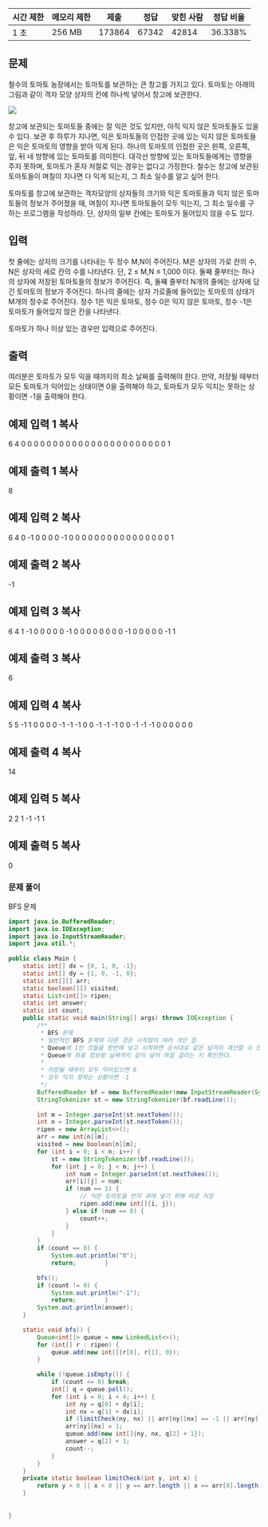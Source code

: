|시간 제한|메모리 제한|제출|정답|맞힌 사람|정답 비율|
|---|---|---|---|---|---|
|1 초|256 MB|173864|67342|42814|36.338%|

## 문제

철수의 토마토 농장에서는 토마토를 보관하는 큰 창고를 가지고 있다. 토마토는 아래의 그림과 같이 격자 모양 상자의 칸에 하나씩 넣어서 창고에 보관한다.

![](https://u.acmicpc.net/de29c64f-dee7-4fe0-afa9-afd6fc4aad3a/Screen%20Shot%202021-06-22%20at%202.41.22%20PM.png)

창고에 보관되는 토마토들 중에는 잘 익은 것도 있지만, 아직 익지 않은 토마토들도 있을 수 있다. 보관 후 하루가 지나면, 익은 토마토들의 인접한 곳에 있는 익지 않은 토마토들은 익은 토마토의 영향을 받아 익게 된다. 하나의 토마토의 인접한 곳은 왼쪽, 오른쪽, 앞, 뒤 네 방향에 있는 토마토를 의미한다. 대각선 방향에 있는 토마토들에게는 영향을 주지 못하며, 토마토가 혼자 저절로 익는 경우는 없다고 가정한다. 철수는 창고에 보관된 토마토들이 며칠이 지나면 다 익게 되는지, 그 최소 일수를 알고 싶어 한다.

토마토를 창고에 보관하는 격자모양의 상자들의 크기와 익은 토마토들과 익지 않은 토마토들의 정보가 주어졌을 때, 며칠이 지나면 토마토들이 모두 익는지, 그 최소 일수를 구하는 프로그램을 작성하라. 단, 상자의 일부 칸에는 토마토가 들어있지 않을 수도 있다.

## 입력

첫 줄에는 상자의 크기를 나타내는 두 정수 M,N이 주어진다. M은 상자의 가로 칸의 수, N은 상자의 세로 칸의 수를 나타낸다. 단, 2 ≤ M,N ≤ 1,000 이다. 둘째 줄부터는 하나의 상자에 저장된 토마토들의 정보가 주어진다. 즉, 둘째 줄부터 N개의 줄에는 상자에 담긴 토마토의 정보가 주어진다. 하나의 줄에는 상자 가로줄에 들어있는 토마토의 상태가 M개의 정수로 주어진다. 정수 1은 익은 토마토, 정수 0은 익지 않은 토마토, 정수 -1은 토마토가 들어있지 않은 칸을 나타낸다.

토마토가 하나 이상 있는 경우만 입력으로 주어진다.

## 출력

여러분은 토마토가 모두 익을 때까지의 최소 날짜를 출력해야 한다. 만약, 저장될 때부터 모든 토마토가 익어있는 상태이면 0을 출력해야 하고, 토마토가 모두 익지는 못하는 상황이면 -1을 출력해야 한다.

## 예제 입력 1 복사

6 4
0 0 0 0 0 0
0 0 0 0 0 0
0 0 0 0 0 0
0 0 0 0 0 1

## 예제 출력 1 복사

8

## 예제 입력 2 복사

6 4
0 -1 0 0 0 0
-1 0 0 0 0 0
0 0 0 0 0 0
0 0 0 0 0 1

## 예제 출력 2 복사

-1

## 예제 입력 3 복사

6 4
1 -1 0 0 0 0
0 -1 0 0 0 0
0 0 0 0 -1 0
0 0 0 0 -1 1

## 예제 출력 3 복사

6

## 예제 입력 4 복사

5 5
-1 1 0 0 0
0 -1 -1 -1 0
0 -1 -1 -1 0
0 -1 -1 -1 0
0 0 0 0 0

## 예제 출력 4 복사

14

## 예제 입력 5 복사

2 2
1 -1
-1 1

## 예제 출력 5 복사

0

### 문제 풀이

BFS 문제


```java
import java.io.BufferedReader;  
import java.io.IOException;  
import java.io.InputStreamReader;  
import java.util.*;  
  
public class Main {  
    static int[] dx = {0, 1, 0, -1};  
    static int[] dy = {1, 0, -1, 0};  
    static int[][] arr;  
    static boolean[][] visited;  
    static List<int[]> ripen;  
    static int answer;  
    static int count;  
    public static void main(String[] args) throws IOException {  
        /**  
         * BFS 문제  
         * 일반적인 BFS 문제와 다른 것은 시작점이 여러 개인 점  
         * Queue에 1인 것들을 한번에 넣고 시작하면 순서대로 같은 날끼리 계산할 수 있는데  
         * Queue에 좌표 정보랑 날짜까지 같이 넣어 며칠 걸리는 지 확인한다.
         *         
         * 저장될 때부터 모두 익어있으면 0  
         * 모두 익지 못하는 상황이면 -1  
         */        
        BufferedReader bf = new BufferedReader(new InputStreamReader(System.in));  
        StringTokenizer st = new StringTokenizer(bf.readLine());  
  
        int m = Integer.parseInt(st.nextToken());  
        int n = Integer.parseInt(st.nextToken());  
        ripen = new ArrayList<>();  
        arr = new int[n][m];  
        visited = new boolean[n][m];  
        for (int i = 0; i < n; i++) {  
            st = new StringTokenizer(bf.readLine());  
            for (int j = 0; j < m; j++) {  
                int num = Integer.parseInt(st.nextToken());  
                arr[i][j] = num;  
                if (num == 1) {  
                    // 익은 토마토들 먼저 큐에 넣기 위해 따로 저장  
                    ripen.add(new int[]{i, j});  
                } else if (num == 0) {  
                    count++;  
                }  
            }  
        }  
        if (count == 0) {  
            System.out.println("0");  
            return;        }  
  
        bfs();  
        if (count != 0) {  
            System.out.println("-1");  
            return;        }  
        System.out.println(answer);  
    }  
  
    static void bfs() {  
        Queue<int[]> queue = new LinkedList<>();  
        for (int[] r : ripen) {  
            queue.add(new int[]{r[0], r[1], 0});  
        }  
  
        while (!queue.isEmpty()) {  
            if (count <= 0) break;  
            int[] q = queue.poll();  
            for (int i = 0; i < 4; i++) {  
                int ny = q[0] + dy[i];  
                int nx = q[1] + dx[i];  
                if (limitCheck(ny, nx) || arr[ny][nx] == -1 || arr[ny][nx] == 1) continue;  
                arr[ny][nx] = 1;  
                queue.add(new int[]{ny, nx, q[2] + 1});  
                answer = q[2] + 1;  
                count--;  
            }  
        }  
    }  
    private static boolean limitCheck(int y, int x) {  
        return y < 0 || x < 0 || y == arr.length || x == arr[0].length;  
    }  
  
  
}
```